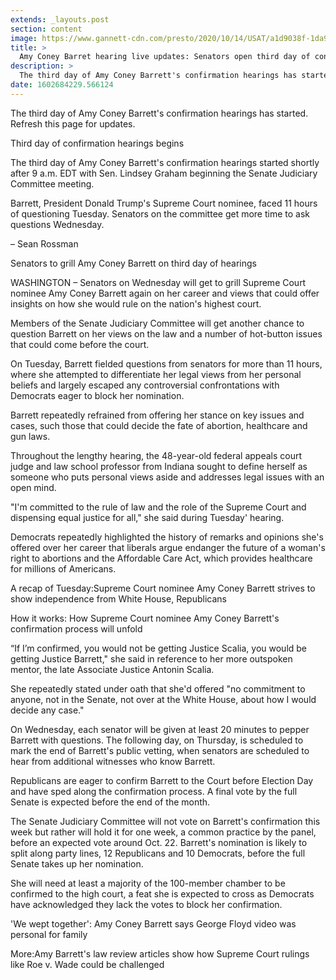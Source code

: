 ```yaml
--- 
extends: _layouts.post 
section: content 
image: https://www.gannett-cdn.com/presto/2020/10/14/USAT/a1d9038f-1da9-45b2-a38d-c3f1bad7fcfc-AFP_8T36LQ.jpg?crop=4440,2498,x0,y293&width=3200&height=1801&format=pjpg&auto=webp 
title: > 
  Amy Coney Barret hearing live updates: Senators open third day of confirmation hearings 
description: > 
  The third day of Amy Coney Barrett's confirmation hearings has started.Third day of confirmation hearings beginsThe third day of Amy Coney Barrett's confirmation hearings started shortly after 9 a.m. EDT with Sen. Lindsey Graham beginning the Senate Judiciary Committee meeting.– Sean RossmanSenators to grill Amy Coney Barrett on third day of hearingsWASHINGTON – Senators on Wednesday will get to grill Supreme Court nominee Amy Coney Barrett again on her career and views that could offer insights on how she would rule on the nation's highest court."I'm committed to the rule of law and the role of the Supreme Court and dispensing equal justice for all," she said during Tuesday' hearing.'We wept together': Amy Coney Barrett says George Floyd video was personal for familyMore:Amy Barrett's law review articles show how Supreme Court rulings like Roe v. Wade could be challenged 
date: 1602684229.566124 
--- 
```

The third day of Amy Coney Barrett's confirmation hearings has started. Refresh this page for updates.

Third day of confirmation hearings begins

The third day of Amy Coney Barrett's confirmation hearings started shortly after 9 a.m. EDT with Sen. Lindsey Graham beginning the Senate Judiciary Committee meeting.

Barrett, President Donald Trump's Supreme Court nominee, faced 11 hours of questioning Tuesday. Senators on the committee get more time to ask questions Wednesday.

– Sean Rossman

Senators to grill Amy Coney Barrett on third day of hearings

WASHINGTON – Senators on Wednesday will get to grill Supreme Court nominee Amy Coney Barrett again on her career and views that could offer insights on how she would rule on the nation's highest court.

Members of the Senate Judiciary Committee will get another chance to question Barrett on her views on the law and a number of hot-button issues that could come before the court.

On Tuesday, Barrett fielded questions from senators for more than 11 hours, where she attempted to differentiate her legal views from her personal beliefs and largely escaped any controversial confrontations with Democrats eager to block her nomination.

Barrett repeatedly refrained from offering her stance on key issues and cases, such those that could decide the fate of abortion, healthcare and gun laws.

Throughout the lengthy hearing, the 48-year-old federal appeals court judge and law school professor from Indiana sought to define herself as someone who puts personal views aside and addresses legal issues with an open mind.

"I'm committed to the rule of law and the role of the Supreme Court and dispensing equal justice for all," she said during Tuesday' hearing.

Democrats repeatedly highlighted the history of remarks and opinions she's offered over her career that liberals argue endanger the future of a woman's right to abortions and the Affordable Care Act, which provides healthcare for millions of Americans.

A recap of Tuesday:Supreme Court nominee Amy Coney Barrett strives to show independence from White House, Republicans

How it works: How Supreme Court nominee Amy Coney Barrett's confirmation process will unfold

“If I’m confirmed, you would not be getting Justice Scalia, you would be getting Justice Barrett," she said in reference to her more outspoken mentor, the late Associate Justice Antonin Scalia.

She repeatedly stated under oath that she'd offered "no commitment to anyone, not in the Senate, not over at the White House, about how I would decide any case."

On Wednesday, each senator will be given at least 20 minutes to pepper Barrett with questions. The following day, on Thursday, is scheduled to mark the end of Barrett's public vetting, when senators are scheduled to hear from additional witnesses who know Barrett.

Republicans are eager to confirm Barrett to the Court before Election Day and have sped along the confirmation process. A final vote by the full Senate is expected before the end of the month.

The Senate Judiciary Committee will not vote on Barrett's confirmation this week but rather will hold it for one week, a common practice by the panel, before an expected vote around Oct. 22. Barrett's nomination is likely to split along party lines, 12 Republicans and 10 Democrats, before the full Senate takes up her nomination.

She will need at least a majority of the 100-member chamber to be confirmed to the high court, a feat she is expected to cross as Democrats have acknowledged they lack the votes to block her confirmation.

'We wept together': Amy Coney Barrett says George Floyd video was personal for family

More:Amy Barrett's law review articles show how Supreme Court rulings like Roe v. Wade could be challenged